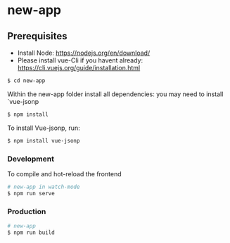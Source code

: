 
# new-app

## Prerequisites

- Install Node: https://nodejs.org/en/download/
- Please install vue-Cli if you havent already: https://cli.vuejs.org/guide/installation.html

```bash
$ cd new-app
```
Within the new-app folder install all dependencies:
you may need to install `vue-jsonp

```bash
$ npm install
```
To install Vue-jsonp, run:
```bash
$ npm install vue-jsonp
```

### Development

To compile and hot-reload the frontend

```bash
# new-app in watch-mode
$ npm run serve


```

### Production

```bash
# new-app
$ npm run build


